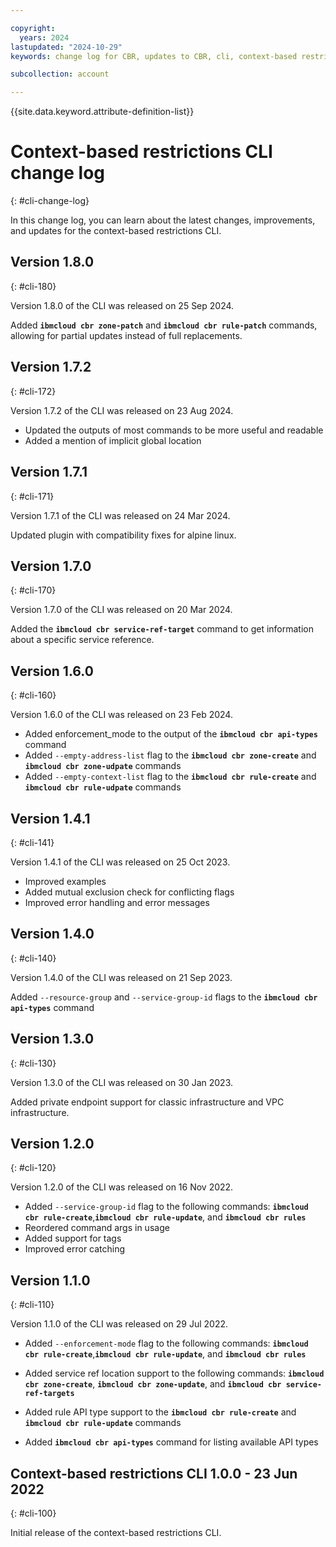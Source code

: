 ```yaml
---

copyright:
  years: 2024
lastupdated: "2024-10-29"
keywords: change log for CBR, updates to CBR, cli, context-based restrictions

subcollection: account

---
```


{{site.data.keyword.attribute-definition-list}}

# Context-based restrictions CLI change log
{: #cli-change-log}

In this change log, you can learn about the latest changes, improvements, and updates for the context-based restrictions CLI.

## Version 1.8.0
{: #cli-180}

Version 1.8.0 of the CLI was released on 25 Sep 2024.

Added **`ibmcloud cbr zone-patch`** and **`ibmcloud cbr rule-patch`** commands, allowing for partial updates instead of full replacements.

## Version 1.7.2
{: #cli-172}

Version 1.7.2 of the CLI was released on 23 Aug 2024.

- Updated the outputs of most commands to be more useful and readable
- Added a mention of implicit global location

## Version 1.7.1
{: #cli-171}

Version 1.7.1 of the CLI was released on 24 Mar 2024.

Updated plugin with compatibility fixes for alpine linux.

## Version 1.7.0
{: #cli-170}

Version 1.7.0 of the CLI was released on 20 Mar 2024.

Added the **`ibmcloud cbr service-ref-target`** command to get information about a specific service reference.


## Version 1.6.0
{: #cli-160}

Version 1.6.0 of the CLI was released on 23 Feb 2024.

- Added enforcement_mode to the output of the **`ibmcloud cbr api-types`** command
- Added `--empty-address-list` flag to the **`ibmcloud cbr zone-create`** and **`ibmcloud cbr zone-udpate`** commands
- Added `--empty-context-list` flag to the **`ibmcloud cbr rule-create`** and **`ibmcloud cbr rule-udpate`** commands

## Version 1.4.1
{: #cli-141}

Version 1.4.1 of the CLI was released on 25 Oct 2023.

- Improved examples
- Added mutual exclusion check for conflicting flags
- Improved error handling and error messages

## Version 1.4.0
{: #cli-140}

Version 1.4.0 of the CLI was released on 21 Sep 2023.

Added `--resource-group` and `--service-group-id` flags to the **`ibmcloud cbr api-types`** command

## Version 1.3.0
{: #cli-130}

Version 1.3.0 of the CLI was released on 30 Jan 2023.

Added private endpoint support for classic infrastructure and VPC infrastructure.

## Version 1.2.0
{: #cli-120}

Version 1.2.0 of the CLI was released on 16 Nov 2022.

- Added `--service-group-id` flag to the following commands: **`ibmcloud cbr rule-create`**,**`ibmcloud cbr rule-update`**, and **`ibmcloud cbr rules`**
- Reordered command args in usage
- Added support for tags
- Improved error catching

## Version 1.1.0
{: #cli-110}

Version 1.1.0 of the CLI was released on 29 Jul 2022.

- Added `--enforcement-mode` flag to the following commands: **`ibmcloud cbr rule-create`**,**`ibmcloud cbr rule-update`**, and **`ibmcloud cbr rules`**

- Added service ref location support to the following commands: **`ibmcloud cbr zone-create`**, **`ibmcloud cbr zone-update`**, and **`ibmcloud cbr service-ref-targets`**

- Added rule API type support to the **`ibmcloud cbr rule-create`** and **`ibmcloud cbr rule-update`** commands

- Added **`ibmcloud cbr api-types`** command for listing available API types

## Context-based restrictions CLI 1.0.0 - 23 Jun 2022
{: #cli-100}

Initial release of the context-based restrictions CLI.
